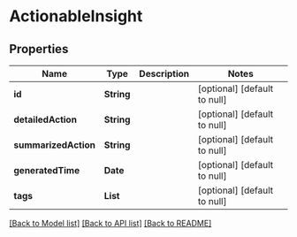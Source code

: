 # ActionableInsight
## Properties

| Name | Type | Description | Notes |
|------------ | ------------- | ------------- | -------------|
| **id** | **String** |  | [optional] [default to null] |
| **detailedAction** | **String** |  | [optional] [default to null] |
| **summarizedAction** | **String** |  | [optional] [default to null] |
| **generatedTime** | **Date** |  | [optional] [default to null] |
| **tags** | **List** |  | [optional] [default to null] |

[[Back to Model list]](../README.md#documentation-for-models) [[Back to API list]](../README.md#documentation-for-api-endpoints) [[Back to README]](../README.md)

